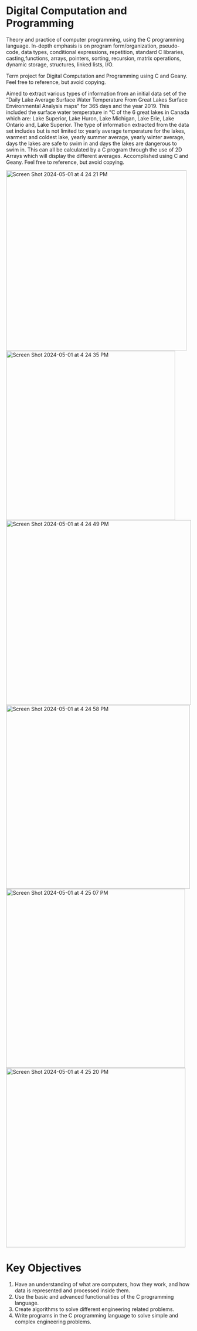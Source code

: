 # Digital Computation and Programming
Theory and practice of computer programming, using the C programming language. In-depth emphasis is on program form/organization, pseudo-code, data types, conditional expressions, repetition, standard C libraries, casting,functions, arrays, pointers, sorting, recursion, matrix operations, dynamic storage, structures, linked lists, I/O.

Term project for Digital Computation and Programming using C and Geany. Feel free to reference, but avoid copying. 

Aimed to extract various types of information from an initial data set of the “Daily Lake Average Surface Water Temperature From Great Lakes Surface Environmental Analysis maps” for 365 days and the year 2019. This included the surface water temperature in °C of the 6 great lakes in Canada which are: Lake Superior, Lake Huron, Lake Michigan, Lake Erie, Lake Ontario and, Lake Superior. The type of information extracted from the data set includes but is not limited to: yearly average temperature for the lakes, warmest and coldest lake, yearly summer average, yearly winter average, days the lakes are safe to swim in and days the lakes are dangerous to swim in. This can all be calculated by a C program through the use of 2D Arrays which will display the different averages. Accomplished using C and Geany. Feel free to reference, but avoid copying.

<img width="492" alt="Screen Shot 2024-05-01 at 4 24 21 PM" src="https://github.com/ark22oct/Digital-Computation-and-Programming/assets/77360623/f8d65ce1-0cf7-4592-bfa0-545a3131b971">
<img width="461" alt="Screen Shot 2024-05-01 at 4 24 35 PM" src="https://github.com/ark22oct/Digital-Computation-and-Programming/assets/77360623/2b65e14e-9973-4436-93b6-f5ceb982affe">
<img width="504" alt="Screen Shot 2024-05-01 at 4 24 49 PM" src="https://github.com/ark22oct/Digital-Computation-and-Programming/assets/77360623/5dbf9cd9-0a55-434b-85bb-d6ecc0ef8cdf">
<img width="501" alt="Screen Shot 2024-05-01 at 4 24 58 PM" src="https://github.com/ark22oct/Digital-Computation-and-Programming/assets/77360623/9b902bb0-c5f0-4fb8-9f0b-177c103b3a68">
<img width="488" alt="Screen Shot 2024-05-01 at 4 25 07 PM" src="https://github.com/ark22oct/Digital-Computation-and-Programming/assets/77360623/cfe562b0-8d3f-4425-a917-774f90b832ea">
<img width="489" alt="Screen Shot 2024-05-01 at 4 25 20 PM" src="https://github.com/ark22oct/Digital-Computation-and-Programming/assets/77360623/8996a53d-e095-48a8-ac1e-a73136fc2b91">

# Key Objectives
1. Have an understanding of what are computers, how they work, and how data is represented and processed inside them.
2. Use the basic and advanced functionalities of the C programming language.
3. Create algorithms to solve different engineering related problems.
4. Write programs in the C programming language to solve simple and complex engineering problems.




